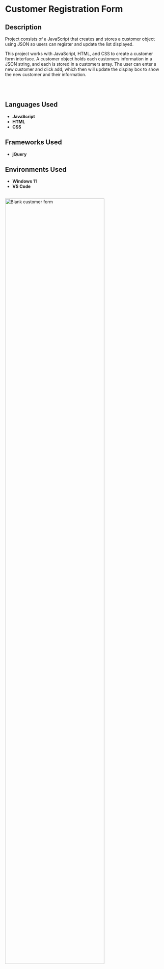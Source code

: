 # <h1>Customer Registration Form</h1>

<h2>Description</h2>
<p>Project consists of a JavaScript that creates and stores a customer object using JSON so users can register and update the list displayed.</p>
<p>This project works with JavaScript, HTML, and CSS to create a customer form interface. A customer object holds each customers information in a JSON string, and each is stored in a customers array. The user can enter a new customer and click add, which then will update the display box to show the new customer and their information.</p>
<br />
<br />

<h2>Languages Used</h2>

- <b>JavaScript</b>
- <b>HTML</b>
- <b>CSS</b>

<h2>Frameworks Used</h2>

- <b>jQuery</b>


<h2>Environments Used </h2>

- <b>Windows 11</b>
- <b>VS Code</b>

<br>

<img src="https://i.imgur.com/3RP8Qhd.png" height="80%" width="80%" alt="Blank customer form"/>

<!--
 ```diff
- text in red
+ text in green
! text in orange
# text in gray
@@ text in purple (and bold)@@
```
--!>
